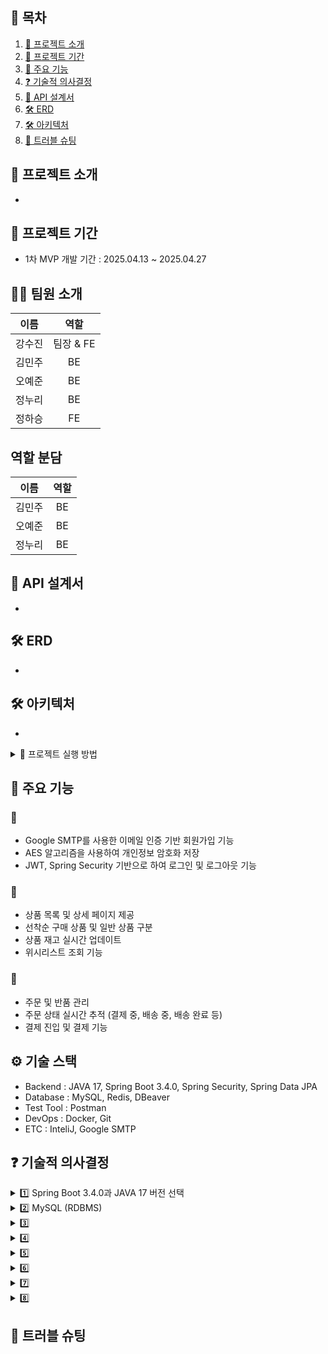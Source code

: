 ## **📖 목차**

1. [🔎 프로젝트 소개](#-프로젝트-소개)
2. [🎯 프로젝트 기간](#-프로젝트-기간)
3. [🚀 주요 기능](#-주요-기능)
5. [❓ 기술적 의사결정](#-기술적-의사결정)
3. [📃 API 설계서](#-api-설계서)
6. [🛠 ERD](#-erd)
7. [🛠 아키텍처](#-아키텍처)
8. [🚨 트러블 슈팅](#-트러블-슈팅)

## 🔎 프로젝트 소개

- 
## 🎯 프로젝트 기간
- 1차 MVP 개발 기간 : 2025.04.13 ~ 2025.04.27

## 🧑‍💻 팀원 소개

| **이름**    | **역할**        | 
|:-----------:|:---------------:|
| 강수진      | 팀장 & FE       | 
| 김민주      | BE              |
| 오예준      | BE              | 
| 정누리      | BE              | 
| 정하승      | FE              | 

## 역할 분담

| **이름**    | **역할**        | 
|:-----------:|:---------------:|
| 김민주      | BE              |
| 오예준      | BE              | 
| 정누리      | BE              | 

## 📃 API 설계서
-
## 🛠 ERD
-
## 🛠 아키텍처
-
<details>
  <summary>🎇 프로젝트 실행 방법</summary>

### 1️⃣ Git Clone
  ```bash
  git clone 
```

### 2️⃣ .env 파일 설정

```
# Docker
MYSQL_ROOT_PASSWORD={데이터베이스 비밀번호}
MYSQL_DATABASE={데이터베이스 이름}

DB_USERNAME={데이터베이스 username}
DB_PASSWORD={username의 비밀번호}

# SMTP
MAIL_USERNAME={SMTP 메일 송신 이메일}
MAIL_PASSWORD={SMTP 메일 송신 비밀번호}

# JWT Secret Key
JWT_SECRET_KEY={JWT KEY값}

# Encryption Secret Key
ENCRYPTION_SECRET_KEY={암호화 KEY값}

# 스프링 데이터베이스 URL
SPRING_DATASOURCE_URL=jdbc:mysql://localhost:3306/{데이터베이스 이름}?useSSL=false&allowPublicKeyRetrieval=true
```

### 3️⃣ Docker 이미지 빌드
``` bash
docker buildx build --platform linux/amd64 -f eureka-server/Dockerfile -t eureka-server:latest . --load
```

### 4️⃣ Docker Compose로 컨테이너 실행
```bash
docker-compose up --build -d
```    
</details>



## 🚀 주요 기능
### 📌 
- Google SMTP를 사용한 이메일 인증 기반 회원가입 기능
- AES 알고리즘을 사용하여 개인정보 암호화 저장
- JWT, Spring Security 기반으로 하여 로그인 및 로그아웃 기능
### 📌 
- 상품 목록 및 상세 페이지 제공
- 선착순 구매 상품 및 일반 상품 구분
- 상품 재고 실시간 업데이트
- 위시리스트 조회 기능
### 📌 
- 주문 및 반품 관리
- 주문 상태 실시간 추적 (결제 중, 배송 중, 배송 완료 등)
- 결제 진입 및 결제 기능

## ⚙️ 기술 스택
- Backend : JAVA 17, Spring Boot 3.4.0, Spring Security, Spring Data JPA
- Database : MySQL, Redis, DBeaver
- Test Tool : Postman
- DevOps : Docker, Git
- ETC : InteliJ, Google SMTP

## ❓ 기술적 의사결정

<details>
<summary> 1️⃣ Spring Boot 3.4.0과 JAVA 17 버전 선택</summary>
  
</details>

<details>
  <summary> 2️⃣ MySQL (RDBMS)</summary>
  
</details>

<details>

  <summary> 3️⃣ </summary>
     
</details>

<details>
  <summary> 4️⃣ </summary>

</details>


<details>

  <summary> 5️⃣ </summary>
 
</details>

<details>
  <summary> 6️⃣ </summary>

</details>

<details>
    <summary> 7️⃣ </summary>
  
</details>

<details>
      <summary> 8️⃣ </summary>
    
</details>

## 🚨 트러블 슈팅
